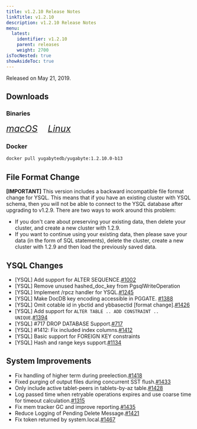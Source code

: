 ```yaml
---
title: v1.2.10 Release Notes
linkTitle: v1.2.10
description: v1.2.10 Release Notes
menu:
  latest:
    identifier: v1.2.10
    parent: releases
    weight: 2700
isTocNested: true
showAsideToc: true
---
```


Released on May 21, 2019.

## Downloads
### Binaries
[<i class="fab fa-apple" style="font-size: 1.75em"> macOS</i>](https://downloads.yugabyte.com/yugabyte-ce-1.2.10.0-darwin.tar.gz)
&nbsp; &nbsp; &nbsp; [<i class="fab fa-linux" style="font-size: 1.75em"> Linux</i>](https://downloads.yugabyte.com/yugabyte-ce-1.2.10.0-linux.tar.gz)
<br />
### Docker
```sh
docker pull yugabytedb/yugabyte:1.2.10.0-b13
```

## File Format Change
**[IMPORTANT]** This version includes a backward incompatible file format change for YSQL. This
means that if you have an existing cluster with YSQL schema, then you will not be able to connect to
the YSQL database after upgrading to v1.2.9. There are two ways to work around this problem:

* If you don't care about preserving your existing data, then delete your cluster,
  and create a new cluster with 1.2.9. 
* If you want to continue using your existing data, then please save your data (in the form of
  SQL statements), delete the cluster, create a new cluster with 1.2.9 and then load
  the previously saved data.

## YSQL Changes
* [YSQL] Add support for ALTER SEQUENCE.[#1002](https://github.com/YugaByte/yugabyte-db/issues/1002)
* [YSQL] Remove unused hashed_doc_key from PgsqlWriteOperation 
* [YSQL] Implement /rpcz handler for YSQL.[#1245](https://github.com/YugaByte/yugabyte-db/issues/1245)
* [YSQL] Make DocDB key encoding accessible in PGGATE.
  [#1388](https://github.com/YugaByte/yugabyte-db/issues/1388)
* [YSQL] Omit cotable id in ybctid and ybbasectid [format
  change].[#1426](https://github.com/YugaByte/yugabyte-db/issues/1426) 
* [YSQL] Add support for `ALTER TABLE .. ADD CONSTRAINT ..
  UNIQUE`.[#1394](https://github.com/YugaByte/yugabyte-db/issues/1394)
* [YSQL] #717 DROP DATABASE Support.[#717](https://github.com/YugaByte/yugabyte-db/issues/717)
* [YSQL] #1412: Fix included index
  columns.[#1412](https://github.com/YugaByte/yugabyte-db/issues/1412)
* [YSQL] Basic support for FOREIGN KEY constraints
* [YSQL] Hash and range keys support.[#1134](https://github.com/YugaByte/yugabyte-db/issues/1134)


## System Improvements
* Fix handling of higher term during
  preelection.[#1418](https://github.com/YugaByte/yugabyte-db/issues/1418)
* Fixed purging of output files during concurrent SST
  flush.[#1433](https://github.com/YugaByte/yugabyte-db/issues/1433)
* Only include active tablet-peers in tablets-by-az
  table.[#1428](https://github.com/YugaByte/yugabyte-db/issues/1428)
* Log passed time when retryable operations expires and use coarse time for timeout
   calculation.[#1315](https://github.com/YugaByte/yugabyte-db/issues/1315)
* Fix mem tracker GC and improve
  reporting.[#1435](https://github.com/YugaByte/yugabyte-db/issues/1435)
* Reduce Logging of Pending Delete
  Message.[#1421](https://github.com/YugaByte/yugabyte-db/issues/1421)
* Fix token returned by system.local.[#1467](https://github.com/YugaByte/yugabyte-db/issues/1467)

